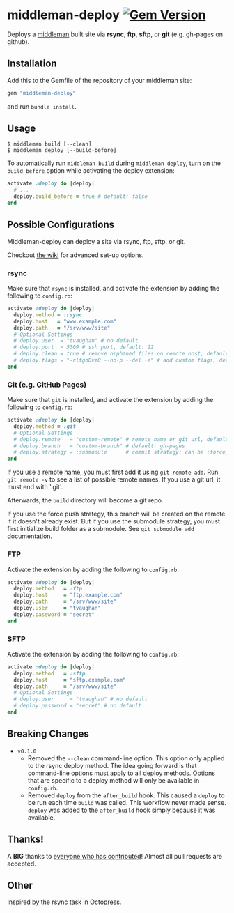 # middleman-deploy [![Gem Version](https://badge.fury.io/rb/middleman-deploy.png)](http://badge.fury.io/rb/middleman-deploy)

Deploys a [middleman](http://middlemanapp.com/) built site via **rsync**,
**ftp**, **sftp**, or **git** (e.g. gh-pages on github).

## Installation

Add this to the Gemfile of the repository of your middleman site:

```ruby
gem "middleman-deploy"
```

and run `bundle install`.

## Usage

```
$ middleman build [--clean]
$ middleman deploy [--build-before]
```

To automatically run `middleman build` during `middleman deploy`, turn on the
`build_before` option while activating the deploy extension:

```ruby
activate :deploy do |deploy|
  # ...
  deploy.build_before = true # default: false
end
```

## Possible Configurations

Middleman-deploy can deploy a site via rsync, ftp, sftp, or git.

Checkout [the wiki](https://github.com/tvaughan/middleman-deploy/wiki/_pages) for advanced set-up options.

### rsync

Make sure that `rsync` is installed, and activate the extension by adding the
following to `config.rb`:

```ruby
activate :deploy do |deploy|
  deploy.method = :rsync
  deploy.host   = "www.example.com"
  deploy.path   = "/srv/www/site"
  # Optional Settings
  # deploy.user  = "tvaughan" # no default
  # deploy.port  = 5309 # ssh port, default: 22
  # deploy.clean = true # remove orphaned files on remote host, default: false
  # deploy.flags = "-rltgoDvzO --no-p --del -e" # add custom flags, default: -avze
end
```

### Git (e.g. GitHub Pages)

Make sure that `git` is installed, and activate the extension by adding the
following to `config.rb`:

```ruby
activate :deploy do |deploy|
  deploy.method = :git
  # Optional Settings
  # deploy.remote   = "custom-remote" # remote name or git url, default: origin
  # deploy.branch   = "custom-branch" # default: gh-pages
  # deploy.strategy = :submodule      # commit strategy: can be :force_push or :submodule, default: :force_push
end
```

If you use a remote name, you must first add it using `git remote add`. Run
`git remote -v` to see a list of possible remote names. If you use a git url,
it must end with '.git'.

Afterwards, the `build` directory will become a git repo.

If you use the force push strategy, this branch will be created on the remote if
it doesn't already exist.
But if you use the submodule strategy, you must first initialize build folder as
a submodule. See `git submodule add` documentation.

### FTP

Activate the extension by adding the following to `config.rb`:

```ruby
activate :deploy do |deploy|
  deploy.method   = :ftp
  deploy.host     = "ftp.example.com"
  deploy.path     = "/srv/www/site"
  deploy.user     = "tvaughan"
  deploy.password = "secret"
end
```

### SFTP

Activate the extension by adding the following to `config.rb`:

```ruby
activate :deploy do |deploy|
  deploy.method   = :sftp
  deploy.host     = "sftp.example.com"
  deploy.path     = "/srv/www/site"
  # Optional Settings
  # deploy.user     = "tvaughan" # no default
  # deploy.password = "secret" # no default
end
```

## Breaking Changes

* `v0.1.0`
    - Removed the `--clean` command-line option. This option only applied to
      the rsync deploy method. The idea going forward is that command-line
      options must apply to all deploy methods. Options that are specific to a
      deploy method will only be available in `config.rb`.
    - Removed `deploy` from the `after_build` hook. This caused a `deploy` to
      be run each time `build` was called. This workflow never made
      sense. `deploy` was added to the `after_build` hook simply because it
      was available.

## Thanks!

A **BIG** thanks to
[everyone who has contributed](https://github.com/tvaughan/middleman-deploy/graphs/contributors)!
Almost all pull requests are accepted.

## Other

Inspired by the rsync task in
[Octopress](https://github.com/imathis/octopress).
